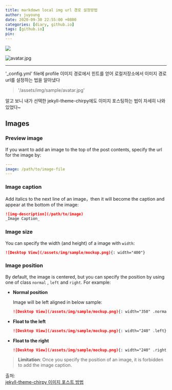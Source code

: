 ```yaml
---
title: markdown local img url 경로 설정방법
author: juyoung
date: 2020-09-30 22:55:00 +0800
categories: [diary, github.io]
tags: [github.io]
pin: 
---
```



![](https://dthumb-phinf.pstatic.net/?src=%22https%3A%2F%2Fdbscthumb-phinf.pstatic.net%2F2382_000_1%2F20130219201256465_Y2A8J7HZR.jpg%2Fib12_71_i1.jpg%3Ftype%3Dw690_2%26wm%3DY%22&twidth=690&theight=438&opts=17)


![avatar.jpg](/assets/img/sample/avatar.jpg)


- - -

'_config.yml' file에 profile 이미지 경로에서 힌트를 얻어 
로컬저장소에서 이미지 경로 url를 설정하는 법을 알아냈다
 
> '/assets/img/sample/avatar.jpg'


알고 보니 내가 선택한 jekyll-theme-chirpy에도 이미지 포스팅하는 법이 자세히 나와 있었다~


## Images

### Preview image

If you want to add an image to the top of the post contents, specify the url for the image by:

```yaml
---
image: /path/to/image-file
---
```

### Image caption

Add italics to the next line of an image，then it will become the caption and appear at the bottom of the image:

```markdown
![img-description](/path/to/image)
_Image Caption_
```

### Image size

You can specify the width (and height) of a image with `width`:

```markdown
![Desktop View](/assets/img/sample/mockup.png){: width="400"}
```

### Image position

By default, the image is centered, but you can specify the position by using one of class `normal` , `left` and `right`. For example:

- **Normal position**

  Image will be left aligned in below sample:

  ```markdown
  ![Desktop View](/assets/img/sample/mockup.png){: width="350" .normal}
  ```

- **Float to the left**

  ```markdown
  ![Desktop View](/assets/img/sample/mockup.png){: width="240" .left}
  ```

- **Float to the right**

  ```markdown
  ![Desktop View](/assets/img/sample/mockup.png){: width="240" .right}
  ```

> **Limitation**: Once you specify the position of an image, it is forbidden to add the image caption.

출처:  
[jekyll-theme-chirpy 이미지 포스트 방법](https://github.com/cotes2020/jekyll-theme-chirpy/blob/master/_posts/2019-08-08-write-a-new-post.md#images)